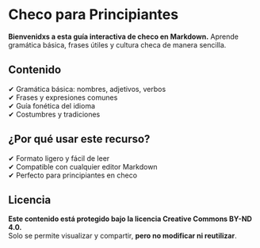 # **Checo para Principiantes**

**Bienvenidxs a esta guía interactiva de checo en Markdown.** Aprende gramática básica, frases útiles y cultura checa de manera sencilla.  

## Contenido  
✔ Gramática básica: nombres, adjetivos, verbos  
✔ Frases y expresiones comunes  
✔ Guía fonética del idioma  
✔ Costumbres y tradiciones  

##  ¿Por qué usar este recurso?  
✔ Formato ligero y fácil de leer  
✔ Compatible con cualquier editor Markdown  
✔ Perfecto para principiantes en checo  

## Licencia  
**Este contenido está protegido bajo la licencia Creative Commons BY-ND 4.0.**  
Solo se permite visualizar y compartir, **pero no modificar ni reutilizar**. 
